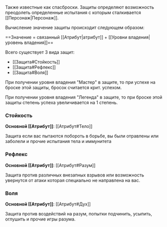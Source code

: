 Также известные как спасброски. Защиты определяют возможность преодолеть определенные испытания с которым сталкивается [[Персонаж|Персонаж]].

Вычисление значение защиты происходит следующем образом:

==Значение = связанный [[Атрибут|атрибут]] + [[Уровни владения|уровень владения]]==

Всего существует 3 вида защит:
- [[Защита#Стойкость]]
- [[Защита#Рефлекс]]
- [[Защита#Воля]]

При получении уровня владения "Мастер" в защите, то при успехе на броске этой защиты, бросок считается крит. успехом.

При получении уровня владения "Легенда" в защите, то при броске этой защиты степень успеха увеличивается на 1 степень.

### Стойкость
**Основной [[Атрибут]]**: [[Атрибут#Тело]]

Защита если вас пытаются побороть в борьбе, вы были отравлены или заболели и прочие испытания тела и иммунитета

### Рефлекс
**Основной [[Атрибут]]**: [[Атрибут#Разум]]

Защита против различных внезапных взрывов или возможность увернутся от атаки которая специально не направлена на вас.

### Воля
**Основной [[Атрибут]]**: [[Атрибут#Дух]]

Защита против воздействий на разум, попытки подчинить, усыпить, оглушить и прочие игры разума.